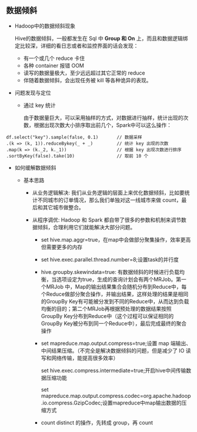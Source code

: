 ## 数据倾斜

* Hadoop中的数据倾斜现象

  Hive的数据倾斜，一般都发生在 Sql 中 **Group 和 On** 上，而且和数据逻辑绑定比较深，详细的看日志或者和监控界面的话会发现：
   * 有一个或几个 reduce 卡住
   * 各种 container 报错 OOM
   * 读写的数据量极大，至少远远超过其它正常的 reduce
   * 伴随着数据倾斜，会出现任务被 kill 等各种诡异的表现。
  


* 问题发现与定位

   * 通过 key 统计

      由于数据量巨大，可以采用抽样的方式，对数据进行抽样，统计出现的次数，根据出现次数大小排序取出前几个，Spark中可以这么操作：

```
df.select("key").sample(false, 0.1)       // 数据采样
.(k => (k, 1)).reduceBykey(_ + _)         // 统计 key 出现的次数
.map(k => (k._2, k._1))                   // 根据 key 出现次数进行排序
.sortByKey(false).take(10)                // 取前 10 个
```

* 如何缓解数据倾斜

   * 基本思路

      * 从业务逻辑解决: 我们从业务逻辑的层面上来优化数据倾斜，比如要统计不同城市的订单情况，那么我们单独对这一线城市来做 count，最后和其它城市做整合。
      
      * 从程序调优: Hadoop 和 Spark 都自带了很多的参数和机制来调节数据倾斜，合理利用它们就能解决大部分问题。
         * set hive.map.aggr=true，在map中会做部分聚集操作，效率更高但需要更多的内存
         * set hive.exec.parallel.thread.number=8;设置task的并行度
         * hive.groupby.skewindata=true: 有数据倾斜的时候进行负载均衡，当选项设定为true，生成的查询计划会有两个MRJob。第一个MRJob 中，Map的输出结果集合会随机分布到Reduce中，每个Reduce做部分聚合操作，并输出结果，这样处理的结果是相同的GroupBy Key有可能被分发到不同的Reduce中，从而达到负载均衡的目的；第二个MRJob再根据预处理的数据结果按照GroupBy Key分布到Reduce中（这个过程可以保证相同的GroupBy Key被分布到同一个Reduce中），最后完成最终的聚合操作
         * set mapreduce.map.output.compress=true;设置 map 端输出、中间结果压缩。（不完全是解决数据倾斜的问题，但是减少了 IO 读写和网络传输，能提高很多效率）
         
           set hive.exec.compress.intermediate=true;开启hive中间传输数据压缩功能
         
           set mapreduce.map.output.compress.codec=org.apache.hadoop.io.compress.GzipCodec;设置mapreduce中map输出数据的压缩方式
         
         * count distinct 的操作，先转成 group，再 count
